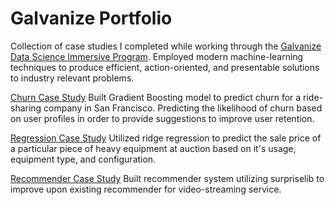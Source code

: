 # Galvanize Portfolio

Collection of case studies I completed while working through the [Galvanize Data Science Immersive Program](https://www.galvanize.com/denver-platte/data-science). Employed modern machine-learning techniques to produce efficient, action-oriented, and presentable solutions to industry relevant problems.  

[Churn Case Study](https://github.com/chrisfeller/Galvanize_Portfolio/tree/master/Churn_Case_Study)
Built Gradient Boosting model to predict churn for a ride-sharing company in San Francisco. Predicting the likelihood of churn based on user profiles in order to provide suggestions to improve user retention. 

[Regression Case Study](https://github.com/chrisfeller/Galvanize_Portfolio/tree/master/Regression_Case_Study)
Utilized ridge regression to predict the sale price of a particular piece of heavy equipment at auction based on it's usage, equipment type, and configuration.

[Recommender Case Study](https://github.com/chrisfeller/Galvanize_Portfolio/tree/master/Recommender_Case_Study)
Built recommender system utilizing surpriselib to improve upon existing recommender for video-streaming service. 
